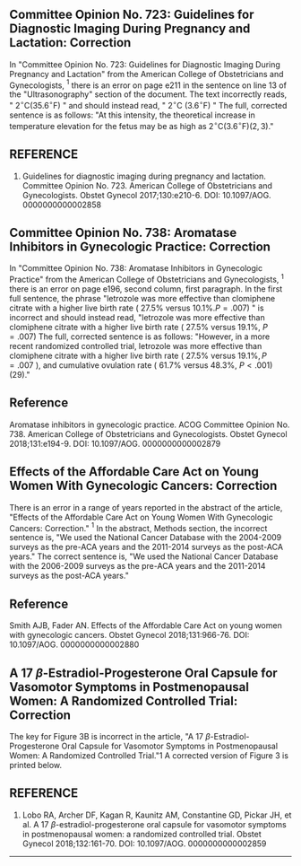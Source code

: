 ## Committee Opinion No. 723: Guidelines for Diagnostic Imaging During Pregnancy and Lactation: Correction

In "Committee Opinion No. 723: Guidelines for Diagnostic Imaging During Pregnancy and Lactation" from the American College of Obstetricians and Gynecologists, ${ }^{1}$ there is an error on page e211 in the sentence on line 13 of the "Ultrasonography" section of the document. The text incorrectly reads, " $2^{\circ} \mathrm{C}\left(35.6^{\circ} \mathrm{F}\right)$ " and should instead read, " $2^{\circ} \mathrm{C}$ $\left(3.6^{\circ} \mathrm{F}\right)$ " The full, corrected sentence is as follows: "At this intensity, the theoretical increase in temperature elevation for the fetus may be as high as $2^{\circ} \mathrm{C}\left(3.6^{\circ} \mathrm{F}\right)(2,3)$."

## REFERENCE

1. Guidelines for diagnostic imaging during pregnancy and lactation. Committee Opinion No. 723. American College of Obstetricians and Gynecologists. Obstet Gynecol 2017;130:e210-6. DOI: 10.1097/AOG. 0000000000002858

## Committee Opinion No. 738: Aromatase Inhibitors in Gynecologic Practice: Correction

In "Committee Opinion No. 738: Aromatase Inhibitors in Gynecologic Practice" from the American College of Obstetricians and Gynecologists, ${ }^{1}$ there is an error on page e196, second column, first paragraph. In the first full sentence, the phrase "letrozole was more effective than clomiphene citrate with a higher live birth rate ( $27.5 \%$ versus $10.1 \% . P=.007)$ " is incorrect and should instead read, "letrozole was more effective than clomiphene citrate with a higher live birth rate ( $27.5 \%$ versus $19.1 \%$, $P=.007)$ The full, corrected sentence is as follows: "However, in a more recent randomized controlled trial, letrozole was more effective than clomiphene citrate with a higher live birth rate ( $27.5 \%$ versus $19.1 \%, P=.007$ ), and cumulative ovulation rate ( $61.7 \%$ versus $48.3 \%$, $P<.001)(29)$."

## Reference

Aromatase inhibitors in gynecologic practice. ACOG Committee Opinion No. 738. American College of Obstetricians and Gynecologists. Obstet Gynecol 2018;131:e194-9.
DOI: 10.1097/AOG. 0000000000002879

## Effects of the Affordable Care Act on Young Women With Gynecologic Cancers: Correction

There is an error in a range of years reported in the abstract of the article, "Effects of the Affordable Care Act on Young Women With Gynecologic Cancers: Correction." ${ }^{1}$ In the abstract, Methods section, the incorrect sentence is, "We used the National Cancer Database with the 2004-2009 surveys as the pre-ACA years and the 2011-2014 surveys as the post-ACA years." The correct sentence is, "We used the National Cancer Database with the 2006-2009 surveys as the pre-ACA years and the 2011-2014 surveys as the post-ACA years."

## Reference

Smith AJB, Fader AN. Effects of the Affordable Care Act on young women with gynecologic cancers. Obstet Gynecol 2018;131:966-76.
DOI: 10.1097/AOG. 0000000000002880

## A 17 $\beta$-Estradiol-Progesterone Oral Capsule for Vasomotor Symptoms in Postmenopausal Women: A Randomized Controlled Trial: Correction

The key for Figure 3B is incorrect in the article, "A 17 $\beta$-Estradiol-Progesterone Oral Capsule for Vasomotor Symptoms in Postmenopausal Women: A Randomized Controlled Trial."1 A corrected version of Figure 3 is printed below.

## REFERENCE

1. Lobo RA, Archer DF, Kagan R, Kaunitz AM, Constantine GD, Pickar JH, et al. A 17 $\beta$-estradiol-progesterone oral capsule for vasomotor symptoms in postmenopausal women: a randomized controlled trial. Obstet Gynecol 2018;132:161-70.
DOI: 10.1097/AOG. 0000000000002859



---

